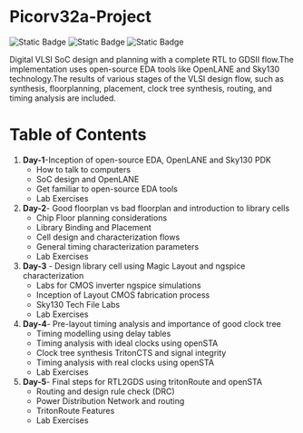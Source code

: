 # Picorv32a-Project
![Static Badge](https://img.shields.io/badge/OS-linux%2C_Windows-orange)
![Static Badge](https://img.shields.io/badge/EDA%20Tools-OpenLANE--Flow%2C_Yosys%2C_abc%2C_OpenROAD%2C_TritonRoute%2C_OpenSTA%2C_magic%2C_netgen-blue)
![Static Badge](https://img.shields.io/badge/Languages-verilog%2C_bash-purple)

Digital VLSI SoC design and planning with a complete RTL to GDSII flow.The implementation uses open-source EDA tools like OpenLANE and Sky130 technology.The results of various stages of the VLSI design flow, such as synthesis, floorplanning, placement, clock tree synthesis, routing, and timing analysis are included.
<br/>

# Table of Contents
 

1. **Day-1**-Inception of open-source EDA, OpenLANE and Sky130 PDK
    * How to talk to computers
    * SoC design and OpenLANE
    * Get familiar to open-source EDA tools
    * Lab Exercises 
2. **Day-2**- Good floorplan vs bad floorplan and introduction to library cells
    * Chip Floor planning considerations
    * Library Binding and Placement
    * Cell design and characterization flows
    * General timing characterization parameters
    * Lab Exercises 
3. **Day-3** - Design library cell using Magic Layout and ngspice characterization
    * Labs for CMOS inverter ngspice simulations
    * Inception of Layout CMOS fabrication process
    * Sky130 Tech File Labs
    * Lab Exercises
4. **Day-4**- Pre-layout timing analysis and importance of good clock tree
    * Timing modelling using delay tables
    * Timing analysis with ideal clocks using openSTA
    * Clock tree synthesis TritonCTS and signal integrity
    * Timing analysis with real clocks using openSTA
    * Lab Exercises
5. **Day-5**- Final steps for RTL2GDS using tritonRoute and openSTA
    * Routing and design rule check (DRC)
    * Power Distribution Network and routing
    * TritonRoute Features
    * Lab Exercises
<br/>

